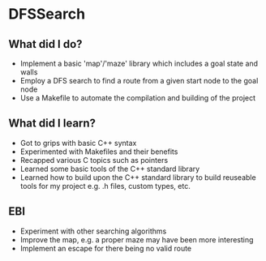 # DFSSearch

## What did I do?
- Implement a basic 'map'/'maze' library which includes a goal state and walls
- Employ a DFS search to find a route from a given start node to the goal node
- Use a Makefile to automate the compilation and building of the project

## What did I learn?
- Got to grips with basic C++ syntax
- Experimented with Makefiles and their benefits
- Recapped various C topics such as pointers
- Learned some basic tools of the C++ standard library
- Learned how to build upon the C++ standard library to build reuseable tools for my project e.g. .h files, custom types, etc.

## EBI
- Experiment with other searching algorithms
- Improve the map, e.g. a proper maze may have been more interesting
- Implement an escape for there being no valid route